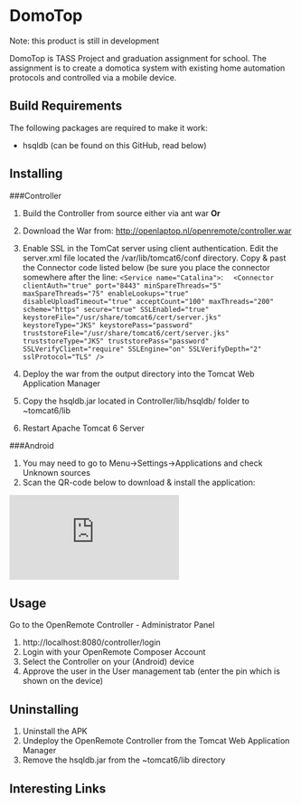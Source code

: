DomoTop
========

Note: this product is still in development

DomoTop is TASS Project and graduation assignment for school. The assignment is to create a domotica system with existing home automation protocols and controlled via a mobile device. 

Build Requirements
-------------------

The following packages are required to make it work:
- hsqldb (can be found on this GitHub, read below)

Installing
-----------

###Controller
1. Build the Controller from source either via ant war
__Or__
1. Download the War from: http://openlaptop.nl/openremote/controller.war

2. Enable SSL in the TomCat server using client authentication. Edit the server.xml file located the /var/lib/tomcat6/conf directory. Copy & past the Connector code listed below (be sure you place the connector somewhere after the line: `<Service name="Catalina">`:
`   <Connector clientAuth="true" port="8443" minSpareThreads="5" maxSpareThreads="75"
        enableLookups="true" disableUploadTimeout="true"
        acceptCount="100" maxThreads="200"
        scheme="https" secure="true" SSLEnabled="true"
        keystoreFile="/usr/share/tomcat6/cert/server.jks"
        keystoreType="JKS" keystorePass="password"
        truststoreFile="/usr/share/tomcat6/cert/server.jks"
        truststoreType="JKS" truststorePass="password"
        SSLVerifyClient="require" SSLEngine="on" SSLVerifyDepth="2" sslProtocol="TLS" /> `


3. Deploy the war from the output directory into the Tomcat Web Application Manager
4. Copy the hsqldb.jar located in Controller/lib/hsqldb/ folder to ~tomcat6/lib
5. Restart Apache Tomcat 6 Server

###Android
1. You may need to go to Menu->Settings->Applications and check Unknown sources
2. Scan the QR-code below to download & install the application:

![Android APK](http://qrcode.kaywa.com/img.php?s=6&d=http%3A%2F%2Fopenlaptop.nl%2Fopenremote%2FOpenRemoteConsole.apk)

Usage
------
Go to the OpenRemote Controller - Administrator Panel

1. http://localhost:8080/controller/login
2. Login with your OpenRemote Composer Account
3. Select the Controller on your (Android) device
4. Approve the user in the User management tab (enter the pin which is shown on the device)


Uninstalling
-------------
1. Uninstall the APK
2. Undeploy the OpenRemote Controller from the Tomcat Web Application Manager
3. Remove the hsqldb.jar from the ~tomcat6/lib directory

Interesting Links
------------------


